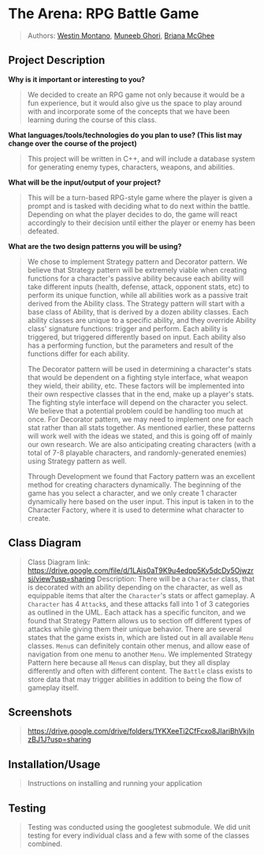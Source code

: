  
# The Arena: RPG Battle Game
 
 > Authors: [Westin Montano](github.com/westinm01), [Muneeb Ghori](github.com/muneebghori), [Briana McGhee](github.com/bmcghee98)
 
 
 


## Project Description

 
   **Why is it important or interesting to you?**
 
 > We decided to create an RPG game not only because it would be a fun experience, but it would also give us the space to play around with and incorporate some of the concepts that we have been learning during the course of this class.
 
   **What languages/tools/technologies do you plan to use? (This list may change over the course of the project)**
  
 > This project will be written in C++, and will include a database system for generating enemy types, characters, weapons, and abilities.
 
  **What will be the input/output of your project?**
 
 > This will be a turn-based RPG-style game where the player is given a prompt and is tasked with deciding what to do next within the battle. Depending on what the player decides to do, the game will react accordingly to their decision until either the player or enemy has been defeated.
 
  **What are the two design patterns you will be using?**
 
> We chose to implement Strategy pattern and Decorator pattern. We believe that Strategy pattern will be extremely viable when creating functions for a character's passive ability because each ability will take different inputs (health, defense, attack, opponent stats, etc) to perform its unique function, while all abilities work as a passive trait derived from the Ability class. The Strategy pattern will start with a base class of Ability, that is derived by a dozen ability classes. Each ability classes are unique to a specific ability, and they override Ability class' signature functions: trigger and perform. Each ability is triggered, but triggered differently based on input. Each ability also has a performing function, but the parameters and result of the functions differ for each ability. 
> 
> The Decorator pattern will be used in determining a character's stats that would be dependent on a fighting style interface, what weapon they wield, their ability, etc. These factors will be implemented into their own respective classes that in the end, make up a player's stats. The fighting style interface will depend on the character you select. We believe that a potential problem could be handling too much at once. For Decorator pattern, we may need to implement one for each stat rather than all stats together. As mentioned earlier, these patterns will work well with the ideas we stated, and this is going off of mainly our own research. We are also anticipating creating characters (with a total of 7-8 playable characters, and randomly-generated enemies) using Strategy pattern as well.
>
>Through Development we found that Factory pattern was an excellent method for creating characters dynamically. The beginning of the game has you select a character, and we only create 1 character dynamically here based on the user input. This input is taken in to the Character Factory, where it is used to determine what character to create.
>

## Class Diagram
 >  Class Diagram link: https://drive.google.com/file/d/1LAjs0aT9K9u4edpp5Ky5dcDy5Ojwzrsj/view?usp=sharing
 > Description: There will be a `Character` class, that is decorated with an ability depending on the character, as well as equippable items that alter the `Character`'s stats or affect gameplay. A `Character` has 4 `Attack`s, and these attacks fall into 1 of 3 categories as outlined in the UML. Each attack has a specific funciton, and we found that Strategy Pattern allows us to section off different types of attacks while giving them their unique behavior. There are several states that the game exists in, which are listed out in all available `Menu` classes. `Menu`s can definitely contain other menus, and allow ease of navigation from one menu to another `Menu`. We implemented Strategy Pattern here because all `Menu`s can display, but they all display differently and often with different content. The `Battle` class exists to store data that may trigger abilities in addition to being the flow of gameplay itself.
 
 ## Screenshots
 > https://drive.google.com/drive/folders/1YKXeeTi2CfFcxo8JIariBhVkjlnzBJ1J?usp=sharing
 ## Installation/Usage
 > Instructions on installing and running your application
 ## Testing
 > Testing was conducted using the googletest submodule. We did unit testing for every individual class and a few with some of the classes combined.
 
